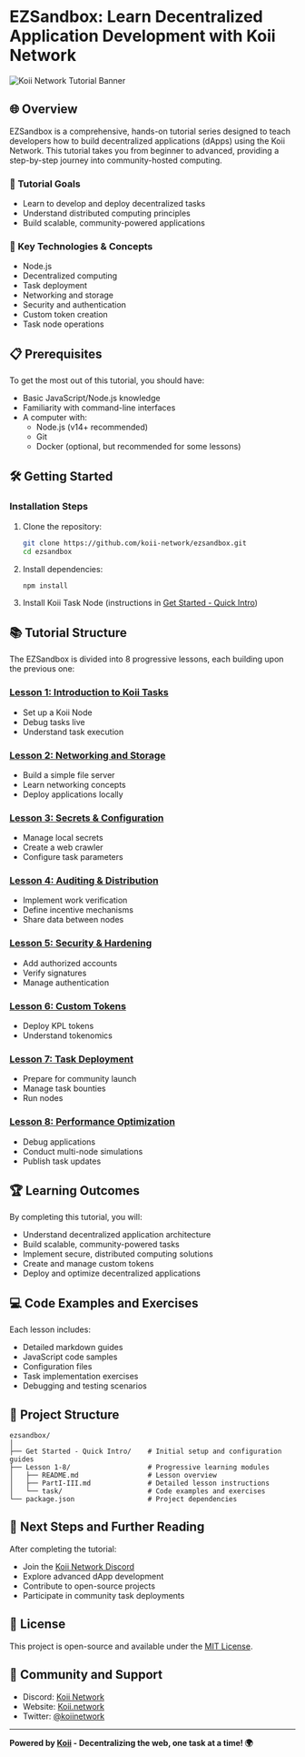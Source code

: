 # EZSandbox: Learn Decentralized Application Development with Koii Network

![Koii Network Tutorial Banner](https://github.com/koii-network/ezsandbox/assets/113378734/40046741-843f-47f4-9bf8-76a57198cc81)

## 🌐 Overview

EZSandbox is a comprehensive, hands-on tutorial series designed to teach developers how to build decentralized applications (dApps) using the Koii Network. This tutorial takes you from beginner to advanced, providing a step-by-step journey into community-hosted computing.

### 🎯 Tutorial Goals
- Learn to develop and deploy decentralized tasks
- Understand distributed computing principles
- Build scalable, community-powered applications

### 🚀 Key Technologies & Concepts
- Node.js
- Decentralized computing
- Task deployment
- Networking and storage
- Security and authentication
- Custom token creation
- Task node operations

## 📋 Prerequisites

To get the most out of this tutorial, you should have:
- Basic JavaScript/Node.js knowledge
- Familiarity with command-line interfaces
- A computer with:
  - Node.js (v14+ recommended)
  - Git
  - Docker (optional, but recommended for some lessons)

## 🛠 Getting Started

### Installation Steps
1. Clone the repository:
   ```bash
   git clone https://github.com/koii-network/ezsandbox.git
   cd ezsandbox
   ```

2. Install dependencies:
   ```bash
   npm install
   ```

3. Install Koii Task Node (instructions in [Get Started - Quick Intro](./Get%20Started%20-%20Quick%20Intro/README.md))

## 📚 Tutorial Structure

The EZSandbox is divided into 8 progressive lessons, each building upon the previous one:

### [Lesson 1: Introduction to Koii Tasks](./Lesson%201/README.md)
- Set up a Koii Node
- Debug tasks live
- Understand task execution

### [Lesson 2: Networking and Storage](./Lesson%202/README.md)
- Build a simple file server
- Learn networking concepts
- Deploy applications locally

### [Lesson 3: Secrets & Configuration](./Lesson%203/README.md)
- Manage local secrets
- Create a web crawler
- Configure task parameters

### [Lesson 4: Auditing & Distribution](./Lesson%204/README.md)
- Implement work verification
- Define incentive mechanisms
- Share data between nodes

### [Lesson 5: Security & Hardening](./Lesson%205/README.md)
- Add authorized accounts
- Verify signatures
- Manage authentication

### [Lesson 6: Custom Tokens](./Lesson%206/README.md)
- Deploy KPL tokens
- Understand tokenomics

### [Lesson 7: Task Deployment](./Lesson%207/README.md)
- Prepare for community launch
- Manage task bounties
- Run nodes

### [Lesson 8: Performance Optimization](./Lesson%208/README.md)
- Debug applications
- Conduct multi-node simulations
- Publish task updates

## 🏆 Learning Outcomes

By completing this tutorial, you will:
- Understand decentralized application architecture
- Build scalable, community-powered tasks
- Implement secure, distributed computing solutions
- Create and manage custom tokens
- Deploy and optimize decentralized applications

## 💻 Code Examples and Exercises

Each lesson includes:
- Detailed markdown guides
- JavaScript code samples
- Configuration files
- Task implementation exercises
- Debugging and testing scenarios

## 📂 Project Structure

```
ezsandbox/
│
├── Get Started - Quick Intro/    # Initial setup and configuration guides
├── Lesson 1-8/                   # Progressive learning modules
│   ├── README.md                 # Lesson overview
│   ├── PartI-III.md              # Detailed lesson instructions
│   └── task/                     # Code examples and exercises
└── package.json                  # Project dependencies
```

## 🚀 Next Steps and Further Reading

After completing the tutorial:
- Join the [Koii Network Discord](https://discord.gg/koii-network)
- Explore advanced dApp development
- Contribute to open-source projects
- Participate in community task deployments

## 📄 License

This project is open-source and available under the [MIT License](LICENSE).

## 🤝 Community and Support

- Discord: [Koii Network](https://discord.gg/koii-network)
- Website: [Koii.network](https://koii.network)
- Twitter: [@koiinetwork](https://twitter.com/koiinetwork)

---

**Powered by [Koii](https://koii.network) - Decentralizing the web, one task at a time! 🌍**